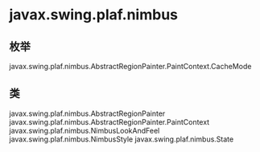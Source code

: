 # javax.swing.plaf.nimbus

## 枚举

javax.swing.plaf.nimbus.AbstractRegionPainter.PaintContext.CacheMode

## 类

javax.swing.plaf.nimbus.AbstractRegionPainter
javax.swing.plaf.nimbus.AbstractRegionPainter.PaintContext
javax.swing.plaf.nimbus.NimbusLookAndFeel
javax.swing.plaf.nimbus.NimbusStyle
javax.swing.plaf.nimbus.State<T extends JComponent>




